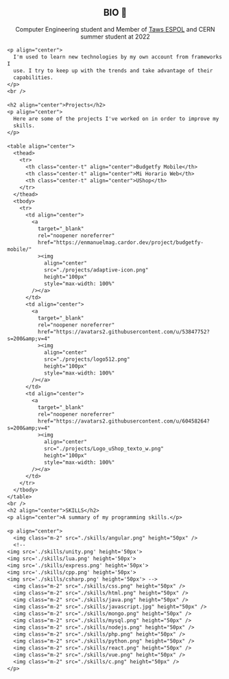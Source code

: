 <html lang="en">
  <head>
    <meta charset="UTF-8" />
    <meta name="viewport" content="width=device-width, initial-scale=1.0" />
    <link rel="stylesheet" href="style.css" />
    <link
      rel="stylesheet"
      href="https://stackpath.bootstrapcdn.com/bootstrap/4.5.0/css/bootstrap.min.css"
      integrity="sha384-9aIt2nRpC12Uk9gS9baDl411NQApFmC26EwAOH8WgZl5MYYxFfc+NcPb1dKGj7Sk"
      crossorigin="anonymous"
    />
    <title>Document</title>
  </head>

  <body>
    <h2 align="center">BIO 👋</h2>
    <p align="center">
      Computer Engineering student and Member of
      <a href="https://github.com/TawsEspol">Taws ESPOL</a> and CERN summer
      student at 2022
    </p>

    <p align="center">
      I'm used to learn new technologies by my own account from frameworks I
      use. I try to keep up with the trends and take advantage of their
      capabilities.
    </p>
    <br />

    <h2 align="center">Projects</h2>
    <p align="center">
      Here are some of the projects I've worked on in order to improve my
      skills.
    </p>

    <table align="center">
      <thead>
        <tr>
          <th class="center-t" align="center">Budgetfy Mobile</th>
          <th class="center-t" align="center">Mi Horario Web</th>
          <th class="center-t" align="center">UShop</th>
        </tr>
      </thead>
      <tbody>
        <tr>
          <td align="center">
            <a
              target="_blank"
              rel="noopener noreferrer"
              href="https://enmanuelmag.cardor.dev/project/budgetfy-mobile/"
              ><img
                align="center"
                src="./projects/adaptive-icon.png"
                height="100px"
                style="max-width: 100%"
            /></a>
          </td>
          <td align="center">
            <a
              target="_blank"
              rel="noopener noreferrer"
              href="https://avatars2.githubusercontent.com/u/53847752?s=200&amp;v=4"
              ><img
                align="center"
                src="./projects/logo512.png"
                height="100px"
                style="max-width: 100%"
            /></a>
          </td>
          <td align="center">
            <a
              target="_blank"
              rel="noopener noreferrer"
              href="https://avatars2.githubusercontent.com/u/60458264?s=200&amp;v=4"
              ><img
                align="center"
                src="./projects/Logo_uShop_texto_w.png"
                height="100px"
                style="max-width: 100%"
            /></a>
          </td>
        </tr>
      </tbody>
    </table>
    <br />
    <h2 align="center">SKILLS</h2>
    <p align="center">A summary of my programming skills.</p>

    <p align="center">
      <img class="m-2" src="./skills/angular.png" height="50px" />
      <!-- 
    <img src='./skills/unity.png' height='50px'>
    <img src='./skills/lua.png' height='50px'>
    <img src='./skills/express.png' height='50px'>  
    <img src='./skills/cpp.png' height='50px'>
    <img src='./skills/csharp.png' height='50px'> -->
      <img class="m-2" src="./skills/css.png" height="50px" />
      <img class="m-2" src="./skills/html.png" height="50px" />
      <img class="m-2" src="./skills/java.png" height="50px" />
      <img class="m-2" src="./skills/javascript.jpg" height="50px" />
      <img class="m-2" src="./skills/mongo.png" height="50px" />
      <img class="m-2" src="./skills/mysql.png" height="50px" />
      <img class="m-2" src="./skills/nodejs.png" height="50px" />
      <img class="m-2" src="./skills/php.png" height="50px" />
      <img class="m-2" src="./skills/python.png" height="50px" />
      <img class="m-2" src="./skills/react.png" height="50px" />
      <img class="m-2" src="./skills/vue.png" height="50px" />
      <img class="m-2" src="./skills/c.png" height="50px" />
    </p>
  </body>
</html>
